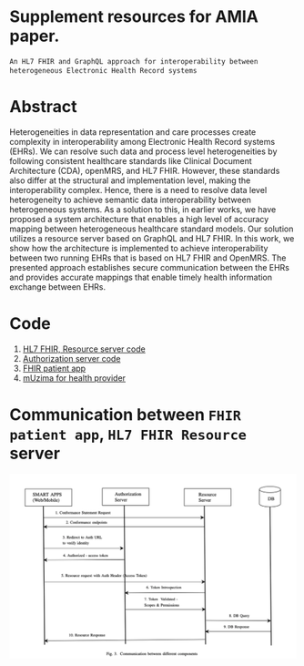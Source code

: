 # Supplement resources for AMIA paper.

```
An HL7 FHIR and GraphQL approach for interoperability between heterogeneous Electronic Health Record systems
```

# Abstract

Heterogeneities in data representation and care processes create complexity in interoperability among Electronic Health Record systems (EHRs). We can resolve such data and process level heterogeneities by following consistent healthcare standards like Clinical Document Architecture (CDA), openMRS, and HL7 FHIR. However, these standards also differ at the structural and implementation level, making the interoperability complex. Hence, there is a need to resolve data level heterogeneity to achieve semantic data interoperability between heterogeneous systems. As a solution to this, in earlier works, we have proposed a system architecture that enables a high level of accuracy mapping between heterogeneous healthcare standard models. Our solution utilizes a resource server based on GraphQL and HL7 FHIR. In this work, we show how the architecture is implemented to achieve interoperability between two running EHRs that is based on HL7 FHIR and OpenMRS. The presented approach establishes secure communication between the EHRs and provides accurate mappings that enable timely health information exchange between EHRs.

# Code

1.  [HL7 FHIR, Resource server code](https://github.com/sureshHARDIYA/intromat-fhir)
2.  [Authorization server code](https://github.com/sureshHARDIYA/graphql-auth-server)
3.  [FHIR patient app](https://github.com/muzima/muzima-fhir)
4.  [mUzima for health provider](https://github.com/muzima/muzima-android)

# Communication between `FHIR patient app`, `HL7 FHIR Resource` server

<img src="comm.png" alt="communication" />
